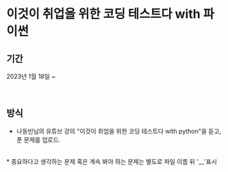 # 이것이 취업을 위한 코딩 테스트다 with 파이썬

## 기간 
2023년 1월 18일 ~ 

</br>

## 방식
* 나동빈님의 유튜브 강의 "이것이 취업을 위한 코딩 테스트다 with python"을 듣고, 푼 문제를 업로드.
</br>
* 중요하다고 생각하는 문제 혹은 계속 봐야 하는 문제는 별도로 파일 이름 뒤 '__'표시
